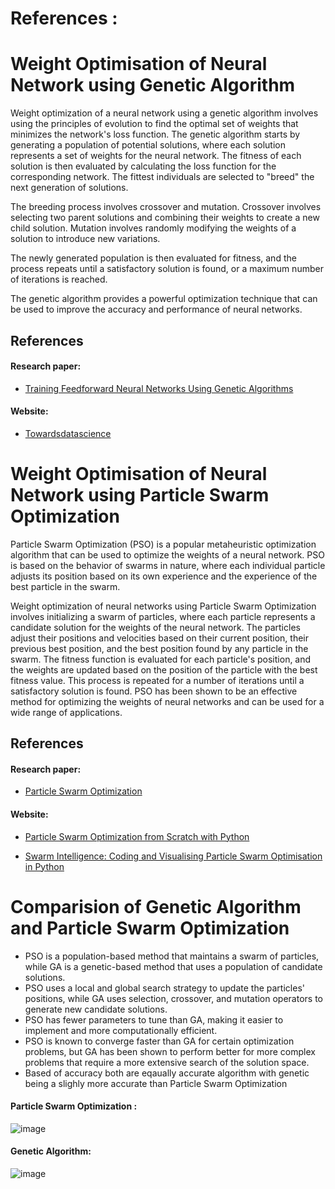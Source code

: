 # References : 

# Weight Optimisation of Neural Network using Genetic Algorithm

Weight optimization of a neural network using a genetic algorithm involves using the principles of evolution to find the optimal set of weights that minimizes the network's loss function. The genetic algorithm starts by generating a population of potential solutions, where each solution represents a set of weights for the neural network. The fitness of each solution is then evaluated by calculating the loss function for the corresponding network. The fittest individuals are selected to "breed" the next generation of solutions.

The breeding process involves crossover and mutation. Crossover involves selecting two parent solutions and combining their weights to create a new child solution. Mutation involves randomly modifying the weights of a solution to introduce new variations.

The newly generated population is then evaluated for fitness, and the process repeats until a satisfactory solution is found, or a maximum number of iterations is reached.

The genetic algorithm provides a powerful optimization technique that can be used to improve the accuracy and performance of neural networks.


## References

#### Research paper: 
* [Training Feedforward Neural Networks Using Genetic Algorithms](https://github.com/SG-Akshay10/Dynamic_Programming/blob/main/CIA2/Reference/Training%20Feedforward%20Neural%20Networks%20Using%20Genetic%20Algorithms%5B2155%5D.pdf)

#### Website: 
* [Towardsdatascience](https://towardsdatascience.com/introduction-to-genetic-algorithms-including-example-code-e396e98d8bf3)

# Weight Optimisation of Neural Network using Particle Swarm Optimization

Particle Swarm Optimization (PSO) is a popular metaheuristic optimization algorithm that can be used to optimize the weights of a neural network. PSO is based on the behavior of swarms in nature, where each individual particle adjusts its position based on its own experience and the experience of the best particle in the swarm.

Weight optimization of neural networks using Particle Swarm Optimization involves initializing a swarm of particles, where each particle represents a candidate solution for the weights of the neural network. The particles adjust their positions and velocities based on their current position, their previous best position, and the best position found by any particle in the swarm. The fitness function is evaluated for each particle's position, and the weights are updated based on the position of the particle with the best fitness value. This process is repeated for a number of iterations until a satisfactory solution is found. PSO has been shown to be an effective method for optimizing the weights of neural networks and can be used for a wide range of applications.

## References

#### Research paper: 
* [Particle Swarm Optimization](https://github.com/SG-Akshay10/Dynamic_Programming/blob/main/CIA2/Reference/Particle_swarm_optimization.pdf)

#### Website: 
* [Particle Swarm Optimization from Scratch with Python](https://nathanrooy.github.io/posts/2016-08-17/simple-particle-swarm-optimization-with-python/)

* [Swarm Intelligence: Coding and Visualising Particle Swarm Optimisation in Python](https://towardsdatascience.com/swarm-intelligence-coding-and-visualising-particle-swarm-optimisation-in-python-253e1bd00772)

# Comparision of Genetic Algorithm and Particle Swarm Optimization

* PSO is a population-based method that maintains a swarm of particles, while GA is a genetic-based method that uses a population of candidate solutions.
* PSO uses a local and global search strategy to update the particles' positions, while GA uses selection, crossover, and mutation operators to generate new candidate solutions.
* PSO has fewer parameters to tune than GA, making it easier to implement and more computationally efficient.
* PSO is known to converge faster than GA for certain optimization problems, but GA has been shown to perform better for more complex problems that require a more extensive search of the solution space.
* Based of accuracy both are eqaually accurate algorithm with genetic being a slighly more accurate than Particle Swarm Optimization

#### Particle Swarm Optimization : 
![image](https://user-images.githubusercontent.com/83088512/230156228-0aa57cab-4ba2-450b-9f02-54d06d364d16.png)

#### Genetic Algorithm:
![image](https://user-images.githubusercontent.com/83088512/230156629-2190d699-48a1-4db5-9658-22ebc5afad56.png)


